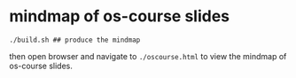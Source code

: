 # mindmap of os-course slides
```
./build.sh ## produce the mindmap
```
then open browser and navigate to `./oscourse.html` to view the mindmap of os-course slides.


